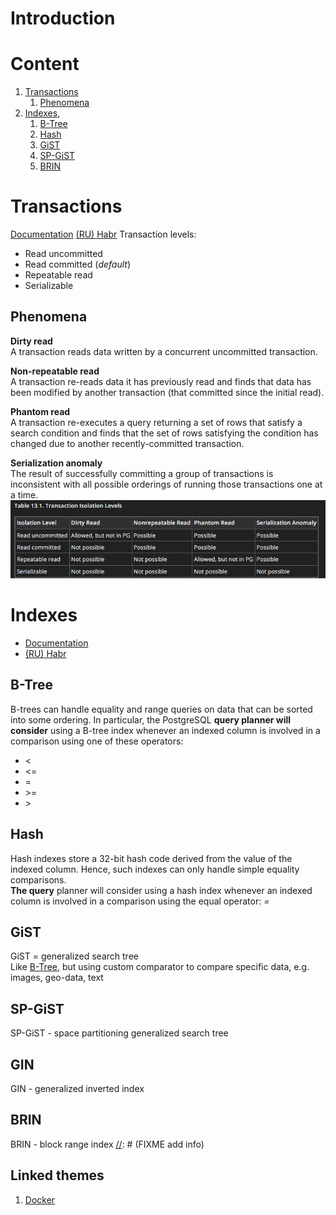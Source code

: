 # Introduction

# Content
1. [Transactions](#Transactions)
   1. [Phenomena](#Phenomena)
2. [Indexes](#Indexes),
   1. [B-Tree](#b-tree)
   2. [Hash](#hash)
   3. [GiST](#gist)
   4. [SP-GiST](#sp-gist)
   5. [BRIN](#brin)

# Transactions
[Documentation](https://www.postgresql.org/docs/current/transaction-iso.html)
[(RU) Habr](https://habr.com/en/post/317884/)
Transaction levels:
- Read uncommitted
- Read committed (*default*)
- Repeatable read
- Serializable
## Phenomena
**Dirty read**  
A transaction reads data written
by a concurrent uncommitted transaction.

**Non-repeatable read**  
A transaction re-reads data it has previously
read and finds that data has been modified by another
transaction (that committed since the initial read).

**Phantom read**  
A transaction re-executes a query returning a set of rows
that satisfy a search condition and finds that the set of rows
satisfying the condition has changed due to another recently-committed
transaction.

**Serialization anomaly**  
The result of successfully committing a group of transactions
is inconsistent with all possible orderings of running those
transactions one at a time.
![phenomena.png](phenomena.png)

# Indexes
- [Documentation](https://www.postgresql.org/docs/current/indexes.html)
- [(RU) Habr](https://habr.com/en/company/postgrespro/blog/326096/)

## B-Tree
B-trees can handle equality and range queries on data that can 
be sorted into some ordering. 
In particular, the PostgreSQL **query planner will consider** 
using a B-tree index whenever 
an indexed column is involved in a comparison using one of 
these operators:
- <
- <=
- =
- \>= 
- \>
## Hash
Hash indexes store a 32-bit hash code derived from the value of 
the indexed column. Hence, such indexes can only handle simple 
equality comparisons.   
**The query** planner will consider using a hash 
index whenever an indexed column is involved in a comparison using 
the equal operator: *=*
## GiST
GiST = generalized search tree  
Like [B-Tree](#b-tree), but using custom comparator to compare specific data,
e.g. images, geo-data, text
## SP-GiST
SP-GiST - space partitioning generalized search tree

[//]: # (FIXME add info)
## GIN
GIN - generalized inverted index  

[//]: # (FIXME add info)
## BRIN
BRIN - block range index
[//]: # (FIXME add info)


## Linked themes
1. [Docker](https://github.com/Regyl/KnowledgeDB/tree/master/virtual/docker)
